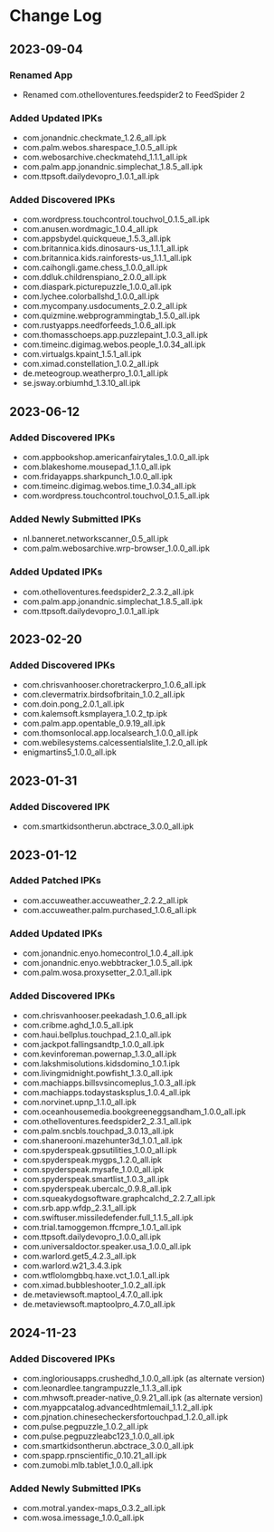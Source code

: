 # Change Log

## 2023-09-04
### Renamed App
- Renamed com.othelloventures.feedspider2 to FeedSpider 2

### Added Updated IPKs
- com.jonandnic.checkmate_1.2.6_all.ipk
- com.palm.webos.sharespace_1.0.5_all.ipk
- com.webosarchive.checkmatehd_1.1.1_all.ipk
- com.palm.app.jonandnic.simplechat_1.8.5_all.ipk
- com.ttpsoft.dailydevopro_1.0.1_all.ipk

### Added Discovered IPKs
- com.wordpress.touchcontrol.touchvol_0.1.5_all.ipk
- com.anusen.wordmagic_1.0.4_all.ipk
- com.appsbydel.quickqueue_1.5.3_all.ipk
- com.britannica.kids.dinosaurs-us_1.1.1_all.ipk
- com.britannica.kids.rainforests-us_1.1.1_all.ipk
- com.caihongli.game.chess_1.0.0_all.ipk
- com.ddluk.childrenspiano_2.0.0_all.ipk
- com.diaspark.picturepuzzle_1.0.0_all.ipk
- com.lychee.colorballshd_1.0.0_all.ipk
- com.mycompany.usdocuments_2.0.2_all.ipk
- com.quizmine.webprogrammingtab_1.5.0_all.ipk
- com.rustyapps.needforfeeds_1.0.6_all.ipk
- com.thomasschoeps.app.puzzlepaint_1.0.3_all.ipk
- com.timeinc.digimag.webos.people_1.0.34_all.ipk
- com.virtualgs.kpaint_1.5.1_all.ipk
- com.ximad.constellation_1.0.2_all.ipk
- de.meteogroup.weatherpro_1.0.1_all.ipk
- se.jsway.orbiumhd_1.3.10_all.ipk

## 2023-06-12
### Added Discovered IPKs
- com.appbookshop.americanfairytales_1.0.0_all.ipk
- com.blakeshome.mousepad_1.1.0_all.ipk
- com.fridayapps.sharkpunch_1.0.0_all.ipk
- com.timeinc.digimag.webos.time_1.0.34_all.ipk
- com.wordpress.touchcontrol.touchvol_0.1.5_all.ipk

### Added Newly Submitted IPKs
- nl.banneret.networkscanner_0.5_all.ipk
- com.palm.webosarchive.wrp-browser_1.0.0_all.ipk

### Added Updated IPKs
- com.othelloventures.feedspider2_2.3.2_all.ipk
- com.palm.app.jonandnic.simplechat_1.8.5_all.ipk
- com.ttpsoft.dailydevopro_1.0.1_all.ipk

## 2023-02-20
### Added Discovered IPKs
- com.chrisvanhooser.choretrackerpro_1.0.6_all.ipk
- com.clevermatrix.birdsofbritain_1.0.2_all.ipk
- com.doin.pong_2.0.1_all.ipk
- com.kalemsoft.ksmplayera_1.0.2_tp.ipk
- com.palm.app.opentable_0.9.19_all.ipk
- com.thomsonlocal.app.localsearch_1.0.0_all.ipk
- com.webilesystems.calcessentialslite_1.2.0_all.ipk
- enigmartins5_1.0.0_all.ipk

## 2023-01-31
### Added Discovered IPK
- com.smartkidsontherun.abctrace_3.0.0_all.ipk

## 2023-01-12
### Added Patched IPKs
- com.accuweather.accuweather_2.2.2_all.ipk
- com.accuweather.palm.purchased_1.0.6_all.ipk

### Added Updated IPKs
- com.jonandnic.enyo.homecontrol_1.0.4_all.ipk
- com.jonandnic.enyo.webbtracker_1.0.5_all.ipk
- com.palm.wosa.proxysetter_2.0.1_all.ipk

### Added Discovered IPKs
- com.chrisvanhooser.peekadash_1.0.6_all.ipk
- com.cribme.aghd_1.0.5_all.ipk
- com.haui.bellplus.touchpad_2.1.0_all.ipk
- com.jackpot.fallingsandtp_1.0.0_all.ipk
- com.kevinforeman.powernap_1.3.0_all.ipk
- com.lakshmisolutions.kidsdomino_1.0.1.ipk
- com.livingmidnight.powfisht_1.3.0_all.ipk
- com.machiapps.billsvsincomeplus_1.0.3_all.ipk
- com.machiapps.todaystasksplus_1.0.4_all.ipk
- com.norvinet.upnp_1.1.0_all.ipk
- com.oceanhousemedia.bookgreeneggsandham_1.0.0_all.ipk
- com.othelloventures.feedspider2_2.3.1_all.ipk
- com.palm.sncbls.touchpad_3.0.13_all.ipk
- com.shanerooni.mazehunter3d_1.0.1_all.ipk
- com.spyderspeak.gpsutilities_1.0.0_all.ipk
- com.spyderspeak.mygps_1.2.0_all.ipk
- com.spyderspeak.mysafe_1.0.0_all.ipk
- com.spyderspeak.smartlist_1.0.3_all.ipk
- com.spyderspeak.ubercalc_0.9.8_all.ipk
- com.squeakydogsoftware.graphcalchd_2.2.7_all.ipk
- com.srb.app.wfdp_2.3.1_all.ipk
- com.swiftuser.missiledefender.full_1.1.5_all.ipk
- com.trial.tamoggemon.ffcmpre_1.0.1_all.ipk
- com.ttpsoft.dailydevopro_1.0.0_all.ipk
- com.universaldoctor.speaker.usa_1.0.0_all.ipk
- com.warlord.get5_4.2.3_all.ipk
- com.warlord.w21_3.4.3.ipk
- com.wtflolomgbbq.haxe.vct_1.0.1_all.ipk
- com.ximad.bubbleshooter_1.0.2_all.ipk
- de.metaviewsoft.maptool_4.7.0_all.ipk
- de.metaviewsoft.maptoolpro_4.7.0_all.ipk

## 2024-11-23
### Added Discovered IPKs
- com.ingloriousapps.crushedhd_1.0.0_all.ipk (as alternate version)
- com.leonardlee.tangrampuzzle_1.1.3_all.ipk
- com.mhwsoft.preader-native_0.9.21_all.ipk (as alternate version)
- com.myappcatalog.advancedhtmlemail_1.1.2_all.ipk
- com.pjnation.chinesecheckersfortouchpad_1.2.0_all.ipk
- com.pulse.pegpuzzle_1.0.2_all.ipk
- com.pulse.pegpuzzleabc123_1.0.0_all.ipk
- com.smartkidsontherun.abctrace_3.0.0_all.ipk
- com.spapp.rpnscientific_0.10.21_all.ipk
- com.zumobi.mlb.tablet_1.0.0_all.ipk

### Added Newly Submitted IPKs
- com.motral.yandex-maps_0.3.2_all.ipk
- com.wosa.imessage_1.0.0_all.ipk
